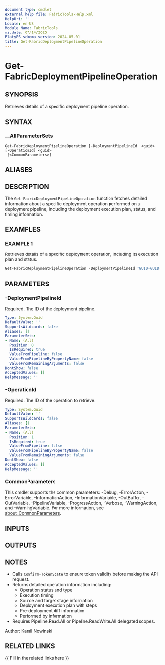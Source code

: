 ```yaml
---
document type: cmdlet
external help file: FabricTools-Help.xml
HelpUri: ''
Locale: en-US
Module Name: FabricTools
ms.date: 07/14/2025
PlatyPS schema version: 2024-05-01
title: Get-FabricDeploymentPipelineOperation
---
```


# Get-FabricDeploymentPipelineOperation

## SYNOPSIS

Retrieves details of a specific deployment pipeline operation.

## SYNTAX

### __AllParameterSets

```
Get-FabricDeploymentPipelineOperation [-DeploymentPipelineId] <guid> [-OperationId] <guid>
 [<CommonParameters>]
```

## ALIASES

## DESCRIPTION

The `Get-FabricDeploymentPipelineOperation` function fetches detailed information about a specific deployment operation
performed on a deployment pipeline, including the deployment execution plan, status, and timing information.

## EXAMPLES

### EXAMPLE 1

Retrieves details of a specific deployment operation, including its execution plan and status.

```powershell
Get-FabricDeploymentPipelineOperation -DeploymentPipelineId "GUID-GUID-GUID-GUID" -OperationId "GUID-GUID-GUID-GUID"
```

## PARAMETERS

### -DeploymentPipelineId

Required.
The ID of the deployment pipeline.

```yaml
Type: System.Guid
DefaultValue: ''
SupportsWildcards: false
Aliases: []
ParameterSets:
- Name: (All)
  Position: 0
  IsRequired: true
  ValueFromPipeline: false
  ValueFromPipelineByPropertyName: false
  ValueFromRemainingArguments: false
DontShow: false
AcceptedValues: []
HelpMessage: ''
```

### -OperationId

Required.
The ID of the operation to retrieve.

```yaml
Type: System.Guid
DefaultValue: ''
SupportsWildcards: false
Aliases: []
ParameterSets:
- Name: (All)
  Position: 1
  IsRequired: true
  ValueFromPipeline: false
  ValueFromPipelineByPropertyName: false
  ValueFromRemainingArguments: false
DontShow: false
AcceptedValues: []
HelpMessage: ''
```

### CommonParameters

This cmdlet supports the common parameters: -Debug, -ErrorAction, -ErrorVariable,
-InformationAction, -InformationVariable, -OutBuffer, -OutVariable, -PipelineVariable,
-ProgressAction, -Verbose, -WarningAction, and -WarningVariable. For more information, see
[about_CommonParameters](https://go.microsoft.com/fwlink/?LinkID=113216).

## INPUTS

## OUTPUTS

## NOTES

- Calls `Confirm-TokenState` to ensure token validity before making the API request.
- Returns detailed operation information including:
  - Operation status and type
  - Execution timing
  - Source and target stage information
  - Deployment execution plan with steps
  - Pre-deployment diff information
  - Performed by information
- Requires Pipeline.Read.All or Pipeline.ReadWrite.All delegated scopes.

Author: Kamil Nowinski

## RELATED LINKS

{{ Fill in the related links here }}

